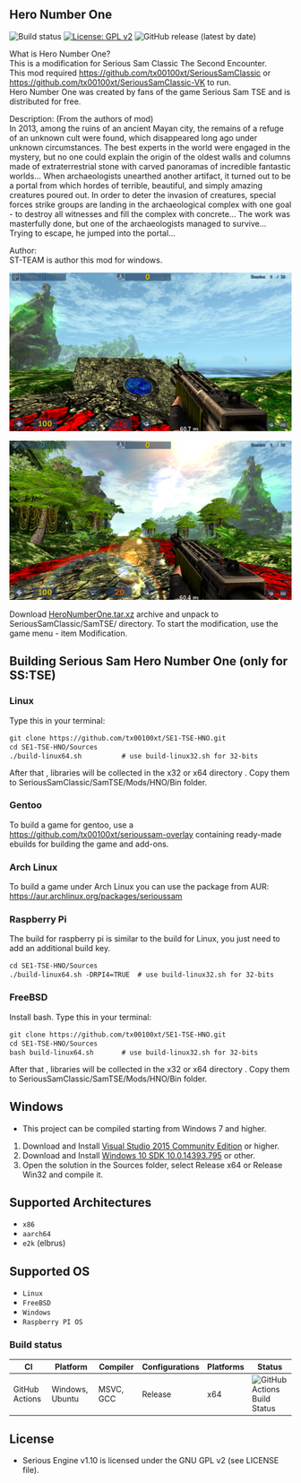 ## Hero Number One
![Build status](https://github.com/tx00100xt/SE1-TSE-HNO/actions/workflows/cibuild.yml/badge.svg)
[![License: GPL v2](https://img.shields.io/badge/License-GPL_v2-blue.svg)](https://www.gnu.org/licenses/old-licenses/gpl-2.0.en.html)
![GitHub release (latest by date)](https://img.shields.io/github/v/release/tx00100xt/SE1-TSE-HNO)

What is Hero Number One?  
This is a modification for Serious Sam Classic The Second Encounter.   
This mod required https://github.com/tx00100xt/SeriousSamClassic or https://github.com/tx00100xt/SeriousSamClassic-VK to run.  
Hero Number One was created by fans of the game Serious Sam TSE and is distributed for free.    

Description: (From the authors of mod)  
In 2013, among the ruins of an ancient Mayan city, the remains of a refuge of an unknown cult were found, which disappeared long ago under unknown circumstances. The best experts in the world were engaged in the mystery, but no one could explain the origin of the oldest walls and columns made of extraterrestrial stone with carved panoramas of incredible fantastic worlds... When archaeologists unearthed another artifact, it turned out to be a portal from which hordes of terrible, beautiful, and simply amazing creatures poured out. In order to deter the invasion of creatures, special forces strike groups are landing in the archaeological complex with one goal - to destroy all witnesses and fill the complex with concrete... The work was masterfully done, but one of the archaeologists managed to survive...  
Trying to escape, he jumped into the portal...    

Author:  
ST-TEAM is author this mod for windows.

![HNO2](https://raw.githubusercontent.com/tx00100xt/SE1-TSE-HNO/main/Images/hno-2.png)

![HNO3](https://raw.githubusercontent.com/tx00100xt/SE1-TSE-HNO/main/Images/hno-3.png)


Download [HeroNumberOne.tar.xz] archive and unpack to  SeriousSamClassic/SamTSE/ directory.
To start the modification, use the game menu - item Modification.

Building Serious Sam Hero Number One (only for SS:TSE)
------------------------------------------------------

### Linux

Type this in your terminal:

```
git clone https://github.com/tx00100xt/SE1-TSE-HNO.git
cd SE1-TSE-HNO/Sources
./build-linux64.sh      	# use build-linux32.sh for 32-bits
```
After that , libraries will be collected in the x32 or x64 directory . Copy them to SeriousSamClassic/SamTSE/Mods/HNO/Bin folder.

### Gentoo

To build a game for gentoo, use a https://github.com/tx00100xt/serioussam-overlay containing ready-made ebuilds for building the game and add-ons.

### Arch Linux

To build a game under Arch Linux you can use the package from AUR: https://aur.archlinux.org/packages/serioussam

### Raspberry Pi

The build for raspberry pi is similar to the build for Linux, you just need to add an additional build key.

```
cd SE1-TSE-HNO/Sources
./build-linux64.sh -DRPI4=TRUE	# use build-linux32.sh for 32-bits
```
### FreeBSD

Install bash. 
Type this in your terminal:

```
git clone https://github.com/tx00100xt/SE1-TSE-HNO.git
cd SE1-TSE-HNO/Sources
bash build-linux64.sh      	# use build-linux32.sh for 32-bits
```
After that , libraries will be collected in the x32 or x64 directory . Copy them to SeriousSamClassic/SamTSE/Mods/HNO/Bin folder.

Windows
-------
* This project can be compiled starting from Windows 7 and higher.

1. Download and Install [Visual Studio 2015 Community Edition] or higher.
2. Download and Install [Windows 10 SDK 10.0.14393.795] or other.
3. Open the solution in the Sources folder, select Release x64 or Release Win32 and compile it.

Supported Architectures
----------------------
* `x86`
* `aarch64`
* `e2k` (elbrus)

Supported OS
-----------
* `Linux`
* `FreeBSD`
* `Windows`
* `Raspberry PI OS`

### Build status
|CI|Platform|Compiler|Configurations|Platforms|Status|
|---|---|---|---|---|---|
|GitHub Actions|Windows, Ubuntu|MSVC, GCC|Release|x64|![GitHub Actions Build Status](https://github.com/tx00100xt/SE1-TSE-HNO/actions/workflows/cibuild.yml/badge.svg)

License
-------

* Serious Engine v1.10 is licensed under the GNU GPL v2 (see LICENSE file).


[HeroNumberOne.tar.xz]: https://drive.google.com/file/d/1Cxmzm8dk1WzaYS7vfzvzeILS8O78SC92/view?usp=sharing "Serious Sam Classic HeroNumberOne Mod"
[Visual Studio 2015 Community Edition]: https://go.microsoft.com/fwlink/?LinkId=615448&clcid=0x409 "Visual Studio 2015 Community Edition"
[Windows 10 SDK 10.0.14393.795]: https://go.microsoft.com/fwlink/p/?LinkId=838916 "Windows 10 SDK 10.0.14393.795"
